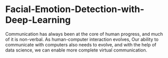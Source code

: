 # Facial-Emotion-Detection-with-Deep-Learning
Communication has always been at the core of human progress, and much of it is non-verbal. As human-computer interaction evolves, Our ability to communicate with computers also needs to evolve, and with the help of data science, we can enable more complete virtual communication. 
